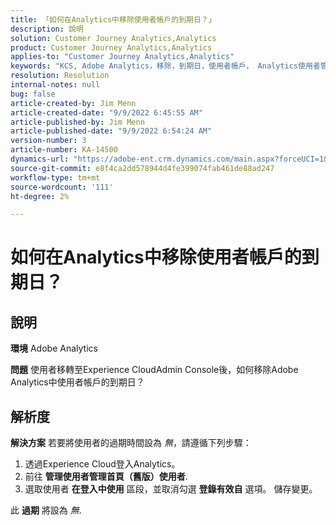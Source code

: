 ```yaml
---
title: 「如何在Analytics中移除使用者帳戶的到期日？」
description: 說明
solution: Customer Journey Analytics,Analytics
product: Customer Journey Analytics,Analytics
applies-to: "Customer Journey Analytics,Analytics"
keywords: "KCS, Adobe Analytics，移除，到期日，使用者帳戶， Analytics使用者管理"
resolution: Resolution
internal-notes: null
bug: false
article-created-by: Jim Menn
article-created-date: "9/9/2022 6:45:55 AM"
article-published-by: Jim Menn
article-published-date: "9/9/2022 6:54:24 AM"
version-number: 3
article-number: KA-14500
dynamics-url: "https://adobe-ent.crm.dynamics.com/main.aspx?forceUCI=1&pagetype=entityrecord&etn=knowledgearticle&id=1876390b-0b30-ed11-9db1-0022480866ad"
source-git-commit: e8f4ca2dd578944d4fe399074fab461de88ad247
workflow-type: tm+mt
source-wordcount: '111'
ht-degree: 2%

---
```


# 如何在Analytics中移除使用者帳戶的到期日？

## 說明


<b>環境</b>
Adobe Analytics

<b>問題</b>
使用者移轉至Experience CloudAdmin Console後，如何移除Adobe Analytics中使用者帳戶的到期日？


## 解析度


<b>解決方案</b>
若要將使用者的過期時間設為 *無*，請遵循下列步驟：

1. 透過Experience Cloud登入Analytics。
2. 前往 <b>管理</b><b>使用者管理首頁（舊版）</b><b>使用者</b>.
3. 選取使用者  <b>在登入中使用</b> 區段，並取消勾選 <b>登錄有效自</b> 選項。 儲存變更。


此 <b>過期</b> 將設為 *無*.
